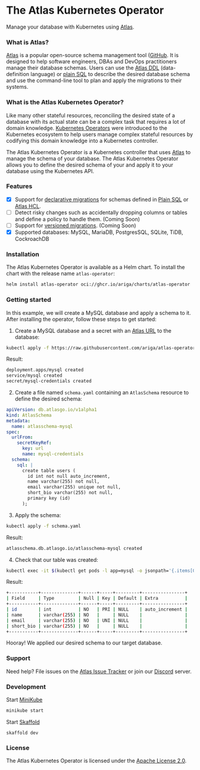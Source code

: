 # The Atlas Kubernetes Operator

Manage your database with Kubernetes using [Atlas](https://atlasgo.io).

### What is Atlas? 

[Atlas](https://atlasgo.io) is a popular open-source schema management tool ([GitHub](https://github.com/ariga/atlas).
It is designed to help software engineers, DBAs and DevOps practitioners manage their database schemas. 
Users can use the [Atlas DDL](https://atlasgo.io/atlas-schema/sql-resources) (data-definition language)
or [plain SQL](https://atlasgo.io/declarative/apply#sql-schema) to describe the desired database 
schema and use the command-line tool to plan and apply the migrations to their systems.

### What is the Atlas Kubernetes Operator?

Like many other stateful resources, reconciling the desired state of a database with its actual state
can be a complex task that requires a lot of domain knowledge. [Kubernetes Operators](https://kubernetes.io/docs/concepts/extend-kubernetes/operator/)
were introduced to the Kubernetes ecosystem to help users manage complex stateful resources by codifying 
this domain knowledge into a Kubernetes controller.

The Atlas Kubernetes Operator is a Kubernetes controller that uses [Atlas](https://atlasgo.io) to manage
the schema of your database. The Atlas Kubernetes Operator allows you to define the desired schema of your
and apply it to your database using the Kubernetes API.

### Features

- [x] Support for [declarative migrations](https://atlasgo.io/concepts/declarative-vs-versioned#declarative-migrations)
  for schemas defined in [Plain SQL](https://atlasgo.io/declarative/apply#sql-schema) or 
  [Atlas HCL](https://atlasgo.io/concepts/declarative-vs-versioned#declarative-migrations).
- [ ] Detect risky changes such as accidentally dropping columns or tables and define a policy to handle them. (Coming Soon)   
- [ ] Support for [versioned migrations](https://atlasgo.io/concepts/declarative-vs-versioned#versioned-migrations). (Coming Soon)
- [X] Supported databases: MySQL, MariaDB, PostgresSQL, SQLite, TiDB, CockroachDB

### Installation

The Atlas Kubernetes Operator is available as a Helm chart. To install the chart with the release name `atlas-operator`:

```bash
helm install atlas-operator oci://ghcr.io/ariga/charts/atlas-operator
```

### Getting started

In this example, we will create a MySQL database and apply a schema to it. After installing the
operator, follow these steps to get started:

1. Create a MySQL database and a secret with an [Atlas URL](https://atlasgo.io/concepts/url)
  to the database:

  ```bash
  kubectl apply -f https://raw.githubusercontent.com/ariga/atlas-operator/master/config/integration/mysql.yaml
  ```
  
  Result:
  
  ```bash
  deployment.apps/mysql created
  service/mysql created
  secret/mysql-credentials created
  ```

2. Create a file named `schema.yaml` containing an `AtlasSchema` resource to define the desired schema:

  ```yaml
  apiVersion: db.atlasgo.io/v1alpha1
  kind: AtlasSchema
  metadata:
    name: atlasschema-mysql
  spec:
    urlFrom:
      secretKeyRef:
        key: url
        name: mysql-credentials
    schema:
      sql: |
        create table users (
          id int not null auto_increment,
          name varchar(255) not null,
          email varchar(255) unique not null,
          short_bio varchar(255) not null,
          primary key (id)
        );
  ```

3. Apply the schema:

  ```bash
  kubectl apply -f schema.yaml
  ```
  
  Result:
  ```bash
  atlasschema.db.atlasgo.io/atlasschema-mysql created
  ```

4. Check that our table was created:

  ```bash
  kubectl exec -it $(kubectl get pods -l app=mysql -o jsonpath='{.items[0].metadata.name}') -- mysql -uroot -ppass -e "describe myapp.users"
  ```
  
  Result:
  
  ```bash
  +-----------+--------------+------+-----+---------+----------------+
  | Field     | Type         | Null | Key | Default | Extra          |
  +-----------+--------------+------+-----+---------+----------------+
  | id        | int          | NO   | PRI | NULL    | auto_increment |
  | name      | varchar(255) | NO   |     | NULL    |                |
  | email     | varchar(255) | NO   | UNI | NULL    |                |
  | short_bio | varchar(255) | NO   |     | NULL    |                |
  +-----------+--------------+------+-----+---------+----------------+
  ```
  
  Hooray! We applied our desired schema to our target database.

### Support

Need help? File issues on the [Atlas Issue Tracker](https://githb.com/ariga/atlas/issues) or join
our [Discord](https://discord.gg/zZ6sWVg6NT) server.

### Development

Start [MiniKube](https://minikube.sigs.k8s.io/docs/start/)

```bash
minikube start
```

Start [Skaffold](https://skaffold.dev/)
```
skaffold dev
```

### License

The Atlas Kubernetes Operator is licensed under the [Apache License 2.0](LICENSE).